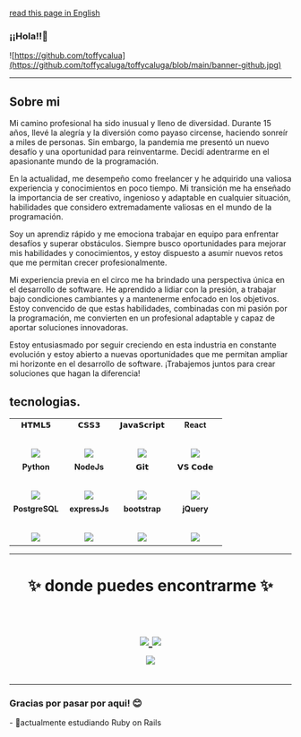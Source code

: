[read this page in English](https://github.com/toffycaluga/toffycaluga/blob/main/README-en.md)
### ¡¡Hola!!👋
![https://github.com/toffycalua](https://github.com/toffycaluga/toffycaluga/blob/main/banner-github.jpg)


<hr/>

## Sobre mi

Mi camino profesional ha sido inusual y lleno de diversidad. Durante 15 años, llevé la alegría y la diversión como payaso circense, haciendo sonreír a miles de personas. Sin embargo, la pandemia me presentó un nuevo desafío y una oportunidad para reinventarme. Decidí adentrarme en el apasionante mundo de la programación.

En la actualidad, me desempeño como freelancer y he adquirido una valiosa experiencia y conocimientos en poco tiempo. Mi transición me ha enseñado la importancia de ser creativo, ingenioso y adaptable en cualquier situación, habilidades que considero extremadamente valiosas en el mundo de la programación.

Soy un aprendiz rápido y me emociona trabajar en equipo para enfrentar desafíos y superar obstáculos. Siempre busco oportunidades para mejorar mis habilidades y conocimientos, y estoy dispuesto a asumir nuevos retos que me permitan crecer profesionalmente.

Mi experiencia previa en el circo me ha brindado una perspectiva única en el desarrollo de software. He aprendido a lidiar con la presión, a trabajar bajo condiciones cambiantes y a mantenerme enfocado en los objetivos. Estoy convencido de que estas habilidades, combinadas con mi pasión por la programación, me convierten en un profesional adaptable y capaz de aportar soluciones innovadoras.

Estoy entusiasmado por seguir creciendo en esta industria en constante evolución y estoy abierto a nuevas oportunidades que me permitan ampliar mi horizonte en el desarrollo de software. ¡Trabajemos juntos para crear soluciones que hagan la diferencia!
<!-- ## Coding Profiles

-->

## tecnologias.

<table>
  <tbody>
    <tr valign="top">
      <td width="25%" align="center">
        <span>𝗛𝗧𝗠𝗟𝟱</span><br><br><br>
        <img height="64px" src="https://cdn.svgporn.com/logos/html-5.svg">
      </td>
      <td width="25%" align="center">
        <span>𝗖𝗦𝗦𝟯</span><br><br><br>
        <img height="64px" src="https://cdn.svgporn.com/logos/css-3.svg">
      </td>
      <td width="25%" align="center">
        <span>𝗝𝗮𝘃𝗮𝗦𝗰𝗿𝗶𝗽𝘁</span><br><br><br>
        <img height="64px" src="https://cdn.svgporn.com/logos/javascript.svg">
      </td>
      <td width="25%" align="center">
        <span><strong>React</strong>
        </span><br><br><br>
        <img height="64px" src="https://cdn4.iconfinder.com/data/icons/logos-3/600/React.js_logo-512.png">
      </td>
    </tr>
    <tr valign="top">
      <td width="25%" align="center">
        <span><strong>Python</strong>
        </span><br><br><br>
        <img height="64px" src="https://cdn4.iconfinder.com/data/icons/logos-and-brands/512/267_Python_logo-128.png">
      </td>
      <td width="25%" align="center">
        <span><strong>NodeJs</strong>
        </span><br><br><br>
        <img height="64px" src="https://colorlib.com/wp/wp-content/uploads/sites/2/node.js-logo.png">
      </td>
      <td width="25%" align="center">
        <span>𝗚𝗶𝘁</span><br><br><br>
        <img height="64px" src="https://cdn.svgporn.com/logos/git-icon.svg">
      </td>
      <td width="25%" align="center">
        <span>𝗩𝗦 𝗖𝗼𝗱𝗲</span><br><br><br>
        <img height="64px" src="https://cdn.svgporn.com/logos/visual-studio-code.svg">
      </td>
    </tr>
    <tr valign="top">
      <td width="25%" align="center">
        <span><strong>PostgreSQL</strong></span><br><br><br>
        <img height="64px" src="https://dwglogo.com/wp-content/uploads/2017/09/Postgresql_logo-1024x705.png">
      </td>
      <td width="25%" align="center">
        <span><strong>expressJs</strong></span><br><br><br>
        <img height="64px" src="https://itguru.vn/blog/wp-content/uploads/2020/06/Express-JS-logo.jpg">
      </td>
      <td width="25%" align="center">
        <span><strong>bootstrap</strong></span><br><br><br>
        <img height="64px" src="https://clipground.com/images/clipart-bootstrap.jpg">
      </td>
      <td width="25%" align="center">
        <span><strong>jQuery</strong></span><br><br><br>
        <img height="64px" src="https://logodix.com/logo/941103.png">
      </td>
    </tr>
  </tbody>
</table>
<hr>

<h1 align="center">
✨ donde puedes encontrarme ✨

<p align="center">
  <br/>
  <a href="https://www.linkedin.com/in/abraham-lillo-lillo-27b545233/">
    <img src="https://img.shields.io/badge/LinkedIn-%230077B5.svg?&style=flat-square&logo=linkedin&logoColor=white">
  </a>
  
  <a href="https://github.com/toffycaluga">
    <img src="https://img.shields.io/badge/Github-%230A0A0A.svg?&style=flat-square&logo=Github&logoColor=white">  
  </a>

  <br/>
 
  <a href="https://www.instagram.com/toffy_caluga/">
    <img src="https://img.shields.io/badge/Instagram-%23E4405F.svg?&style=flat-square&logo=instagram&logoColor=white">
  </a>
</p>
</h1>

<div align = "center">

<!--![Anurag's GitHub stats](https://github-readme-stats.vercel.app/api?username=toffycaluga&show_icons=true&theme=transparent)-->

<hr>

</div>

<h3>Gracias por pasar por aqui! 😊</h3>
- 🌱actualmente estudiando Ruby on Rails

<!--
**toffycaluga/toffycaluga** is a ✨ _special_ ✨ repository because its `README.md` (this file) appears on your GitHub profile.

Here are some ideas to get you started:

- 🔭 I’m currently working on ...
- 🌱 I’m currently learning ...
- 👯 I’m looking to collaborate on ...
- 🤔 I’m looking for help with ...
- 💬 Ask me about ...
- 📫 How to reach me: ...
- 😄 Pronouns: ...
- ⚡ Fun fact: ...
-->
